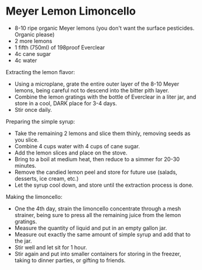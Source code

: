 # Meyer Lemon Limoncello

* 8-10 ripe organic Meyer lemons (you don't want the surface pesticides. Organic please)
* 2 more lemons
* 1 fifth (750ml) of 198proof Everclear
* 4c cane sugar
* 4c water

Extracting the lemon flavor:
* Using a microplane, grate the entire outer layer of the 8-10 Meyer lemons, being careful not to descend into the bitter pith layer.
* Combine the lemon gratings with the bottle of Everclear in a liter jar, and store in a cool, DARK place for 3-4 days.
* Stir once daily.

Preparing the simple syrup:
* Take the remaining 2 lemons and slice them thinly, removing seeds as you slice.
* Combine 4 cups water with 4 cups of cane sugar.
* Add the lemon slices and place on the stove.
* Bring to a boil at medium heat, then reduce to a simmer for 20-30 minutes.
* Remove the candied lemon peel and store for future use (salads, desserts, ice cream, etc.)
* Let the syrup cool down, and store until the extraction process is done.

Making the limoncello:
* One the 4th day, strain the limoncello concentrate through a mesh strainer, being sure to press all the remaining juice from the lemon gratings.
* Measure the quantity of liquid and put in an empty gallon jar.
* Measure out exactly the same amount of simple syrup and add that to the jar.
* Stir well and let sit for 1 hour.
* Stir again and put into smaller containers for storing in the freezer, taking to dinner parties, or gifting to friends.